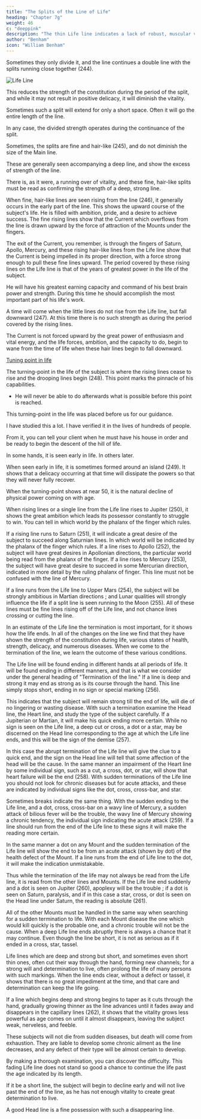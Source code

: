 ```yaml
---
title: "The Splits of the Line of Life"
heading: "Chapter 7g"
weight: 46
c: "deeppink"
description: "The thin Life line indicates a lack of robust, muscular vitality and great endurance."
author: "Benham"
icon: "William Benham"
---
```




Sometimes they only divide it, and the line continues a double line with the splits running close together (244). 

![Life Line](/graphics/palm/244.png)

This reduces the strength of the constitution during the period of the split, and while it may not result in positive delicacy, it will diminish the vitality. 

Sometimes such a split will extend for only a short space. Often it will go the entire length of the line. 

In any case, the divided strength operates during the continuance of the split. 

Sometimes, the splits are fine and hair-like (245), and do not diminish the size of the Main line. 

These are generally seen accompanying a deep line, and show the excess of strength of the line. 

There is, as it were, a running over of vitality, and these fine, hair-like splits must be read as confirming the strength of a deep, strong line. 

When fine, hair-like lines are seen rising from the line (246), it generally occurs in the early part of the line. This shows the upward course of the subject's life. He is filled with ambition, pride, and a desire to achieve success. The fine rising lines show that the Current which overflows from the line is drawn upward by the force of attraction of the Mounts under the fingers. 

The exit of the Current, you remember, is through the fingers of Saturn, Apollo, Mercury, and these rising hair-like lines from the Life line show that the Current is being impelled in its proper direction, with a force strong enough to pull these fine lines upward. The period covered by these rising lines on the Life line is that of the years of greatest power in the life of the subject. 

He will have his greatest earning capacity and command of his best brain power and strength. During this time he should accomplish the most important part of his life's work.

A time will come when the little lines do not rise from the Life line, but fall downward (247). At this time there is no such strength as during the period covered by the rising lines. 

The Current is not forced upward by the great power of enthusiasm and vital energy, and the life forces, ambition, and the capacity to do, begin to wane from the time of life when these hair lines begin to fall downward. 


[Tuning point in life](/graphics/palm/248.png)

The turning-point in the life of the subject is where the rising lines cease to rise and the drooping lines begin (248). This point marks the pinnacle of his capabilities.
- He will never be able to do afterwards what is possible before this point is reached. 

This turning-point in the life was placed before us for our guidance. 

I have studied this a lot. I have verified it in the lives of hundreds of people. 

From it, you can tell your client when he must have his house in order and be ready to begin the descent of the hill of life. 

In some hands, it is seen early in life. In others later.

<!-- But whenever it occurs, that year marks the point of greatest power in the subject's life.  -->

When seen early in life, it is sometimes formed around an island (249). It shows that a delicacy occurring at that time will dissipate the powers so that they will never fully recover.

When the turning-point shows at near 50, it is the natural decline of physical power coming on with age. 

When rising lines or a single line from the Life line rises to Jupiter (250), it shows the great ambition which leads its possessor constantly to struggle to win. You can tell in which world by the phalanx of the finger which rules. 

If a rising line runs to Saturn (251), it will indicate a great desire of the subject to succeed along Saturnian lines. In which world will be indicated by the phalanx of the finger which rules. If a line rises to Apollo (252), the subject will have great desires in Apollonian directions, the particular world being read from the phalanx of the finger. If a line rises to Mercury (253), the subject will have great desire to succeed in some Mercurian direction, indicated in more detail by the ruling phalanx of finger. This line must not be confused with the line of Mercury.

If a line runs from the Life line to Upper Mars (254), the subject will be strongly ambitious in Martian directions ; and Lunar qualities will strongly influence the life if a split line is seen running to the Moon (255). All of these lines must be fine lines rising off of the Life line, and not chance lines crossing or cutting the line. 

In an estimate of the Life line the termination is most important, for it shows how the life ends. In all of the changes on the line we find that they have shown the strength of the constitution during life, various states of health, strength, delicacy, and numerous diseases. When we come to the termination of the line, we learn the outcome of these various conditions. 

The Life line will be found ending in different hands at all periods of life. It will be found ending in different manners, and that is what we consider under the general heading of "Termination of the line." If a line is deep and strong it may end as strong as is its course through the hand. This line simply stops short, ending in no sign or special marking (256). 

This indicates that the subject will remain strong till the end of life, will die of no lingering or wasting disease. With such a termination examine the Head line, the Heart line, and study the type of the subject carefully. If a Jupiterian or Martian, it will make his quick ending more certain. While no sign is seen on the Life line, a deep cut or cross, a dot or a star, may be discerned on the Head line corresponding to the age at which the Life line ends, and this will be the sign of the demise (257). 

In this case the abrupt termination of the Life line will give the clue to a quick end, and the sign on the Head line will tell that some affection of the head will be the cause. In the same manner an impairment of the Heart line by some individual sign, such as a cut, a cross, dot, or star, will show that heart failure will be the end (258). With sudden terminations of the Life line you should not look for chronic diseases but for acute attacks, and these are indicated by individual signs like the dot, cross, cross-bar, and star. 

Sometimes breaks indicate the same thing. With the sudden ending to the Life line, and a dot, cross, cross-bar on a wavy line of Mercury, a sudden attack of bilious fever will be the trouble, the wavy line of Mercury showing a chronic tendency, the individual sign indicating the acute attack (259). If a line should run from the end of the Life line to these signs it will make the reading more certain. 

In the same manner a dot on any Mount and the sudden termination of the Life line will show the end to be from an acute attack (shown by dot) of the health defect of the Mount. If a line runs from the end of Life line to the dot, it will make the indication unmistakable.

Thus while the termination of the life may not always be read from the Life line, it is read from the other lines and Mounts. If the Life line end suddenly and a dot is seen on Jupiter (260), apoplexy will be the trouble ; if a dot is seen on Saturn, paralysis, and if in this case a star, cross, or dot is seen on the Head line under Saturn, the reading is absolute (261). 

All of the other Mounts must be handled in the same way when searching for a sudden termination to life. With each Mount disease the one which would kill quickly is the probable one, and a chronic trouble will not be the cause. When a deep Life line ends abruptly there is always a chance that it may continue. Even though the line be short, it is not as serious as if it ended in a cross, star, tassel. 

Life lines which are deep and strong but short, and sometimes even short thin ones, often cut their way through the hand, forming new channels; for a strong will and determination to live, often prolong the life of many persons with such markings. When the line ends clear, without a defect or tassel, it shows that there is no great impediment at the time, and that care and determination can keep the life going. 

If a line which begins deep and strong begins to taper as it cuts through the hand, gradually growing thinner as the line advances until it fades away and disappears in the capillary lines (262), it shows that the vitality grows less powerful as age comes on until it almost disappears, leaving the subject weak, nerveless, and feeble. 

These subjects will not die from sudden diseases, but death will come from exhaustion. They are liable to develop some chronic ailment as the line decreases, and any defect of their type will be almost certain to develop. 

By making a thorough examination, you can discover the difficulty. This fading Life line does not stand so good a chance to continue the life past the age indicated by its length. 

If it be a short line, the subject will begin to decline early and will not live past the end of the line, as he has not enough vitality to create great determination to live. 

A good Head line is a fine possession with such a disappearing line. 